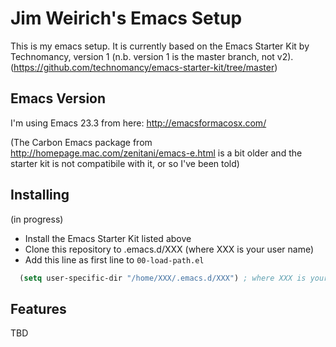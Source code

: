 # Jim Weirich's Emacs Setup

This is my emacs setup.  It is currently based on the Emacs Starter
Kit by Technomancy, version 1 (n.b. version 1 is the master branch, not v2). (https://github.com/technomancy/emacs-starter-kit/tree/master)

## Emacs Version

I'm using Emacs 23.3 from here: http://emacsformacosx.com/

(The Carbon Emacs package from
http://homepage.mac.com/zenitani/emacs-e.html is a bit older and the
starter kit is not compatibile with it, or so I've been told)

## Installing

(in progress)

* Install the Emacs Starter Kit listed above
* Clone this repository to .emacs.d/XXX (where XXX is your user name)
* Add this line as first line to `00-load-path.el`

``` lisp
  (setq user-specific-dir "/home/XXX/.emacs.d/XXX") ; where XXX is your user name
```

## Features

TBD
